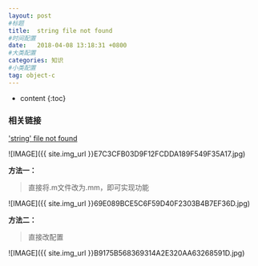 ```yaml
---
layout: post
#标题
title:  string file not found
#时间配置
date:   2018-04-08 13:18:31 +0800
#大类配置
categories: 知识
#小类配置
tag: object-c
---
```

 
* content
{:toc}
 
### 相关链接

<a href="https://blog.csdn.net/csn28/article/details/38322571" target="_blank">'string' file not found</a><br>

![IMAGE]({{ site.img_url }}E7C3CFB03D9F12FCDDA189F549F35A17.jpg)

**方法一：**

> 直接将.m文件改为.mm，即可实现功能

![IMAGE]({{ site.img_url }}69E089BCE5C6F59D40F2303B4B7EF36D.jpg)

**方法二：**

> 直接改配置

![IMAGE]({{ site.img_url }}B9175B568369314A2E320AA63268591D.jpg)
